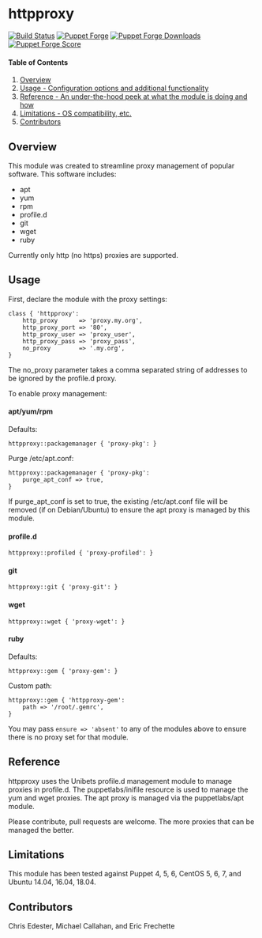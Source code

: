 httpproxy
=============

[![Build Status](https://travis-ci.org/Frechetta/puppet-httpproxy.svg?branch=master)](https://travis-ci.org/Frechetta/puppet-httpproxy)
[![Puppet Forge](https://img.shields.io/puppetforge/v/frechetta93/httpproxy.svg)](https://forge.puppet.com/frechetta93/httpproxy)
[![Puppet Forge Downloads](https://img.shields.io/puppetforge/dt/frechetta93/httpproxy.svg)](https://forge.puppet.com/frechetta93/httpproxy)
[![Puppet Forge Score](https://img.shields.io/puppetforge/f/frechetta93/httpproxy.svg)](https://forge.puppet.com/frechetta93/httpproxy/scores)

#### Table of Contents

1. [Overview](#overview)
2. [Usage - Configuration options and additional functionality](#usage)
3. [Reference - An under-the-hood peek at what the module is doing and how](#reference)
4. [Limitations - OS compatibility, etc.](#limitations)
5. [Contributors](#contributors)

## Overview
This module was created to streamline proxy management of popular software.
This software includes:
* apt
* yum
* rpm
* profile.d
* git
* wget
* ruby

Currently only http (no https) proxies are supported.

## Usage
First, declare the module with the proxy settings:

    class { 'httpproxy':
        http_proxy      => 'proxy.my.org',
        http_proxy_port => '80',
        http_proxy_user => 'proxy_user',
        http_proxy_pass => 'proxy_pass',
        no_proxy        => '.my.org',
    }

The no_proxy parameter takes a comma separated string of addresses to be ignored by the profile.d proxy.

To enable proxy management:

#### apt/yum/rpm

Defaults:

    httpproxy::packagemanager { 'proxy-pkg': }

Purge /etc/apt.conf:

    httpproxy::packagemanager { 'proxy-pkg':
        purge_apt_conf => true,
    }

If purge_apt_conf is set to true, the existing /etc/apt.conf file will be removed (if on Debian/Ubuntu) to ensure
the apt proxy is managed by this module.

#### profile.d

    httpproxy::profiled { 'proxy-profiled': }

#### git

    httpproxy::git { 'proxy-git': }

#### wget

    httpproxy::wget { 'proxy-wget': }

#### ruby

Defaults:

    httpproxy::gem { 'proxy-gem': }

Custom path:

    httpproxy::gem { 'httpproxy-gem':
        path => '/root/.gemrc',
    }

You may pass `ensure => 'absent'` to any of the modules above to ensure there is no proxy set for that module.

## Reference

httpproxy uses the Unibets profile.d management module to manage proxies in profile.d. The puppetlabs/inifile
resource is used to manage the yum and wget proxies. The apt proxy is managed via the puppetlabs/apt module.

Please contribute, pull requests are welcome. The more proxies that can be managed the better.

## Limitations

This module has been tested against Puppet 4, 5, 6, CentOS 5, 6, 7, and Ubuntu 14.04, 16.04, 18.04.

## Contributors

Chris Edester, Michael Callahan, and Eric Frechette
